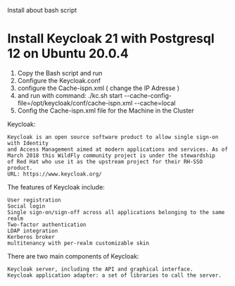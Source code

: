 Install about bash script

# Install Keycloak 21 with Postgresql 12 on Ubuntu 20.0.4

1. Copy the Bash script and run
2. Configure the Keycloak.conf
3. configure the Cache-ispn.xml ( change the IP Adresse )
4. and run with command: ./kc.sh start --cache-config-file=/opt/keycloak/conf/cache-ispn.xml --cache=local
6. Config the Cache-ispn.xml file for the Machine in the Cluster

Keycloak:

    Keycloak is an open source software product to allow single sign-on with Identity 
    and Access Management aimed at modern applications and services. As of 
    March 2018 this WildFly community project is under the stewardship 
    of Red Hat who use it as the upstream project for their RH-SSO product. 
    URL: https://www.keycloak.org/ 


The features of Keycloak include:

    User registration
    Social login
    Single sign-on/sign-off across all applications belonging to the same realm
    Two-factor authentication
    LDAP integration
    Kerberos broker
    multitenancy with per-realm customizable skin
    
 There are two main components of Keycloak:

    Keycloak server, including the API and graphical interface.
    Keycloak application adapter: a set of libraries to call the server.
